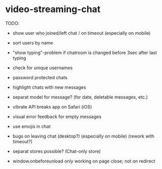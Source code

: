 # video-streaming-chat

TODO:
- show user who joined/left chat / on timeout (especially on mobile)
- sort users by name
- "show typing"-problem if chatroom is changed before 3sec after last typing
- check for unique usernames
- password protected chats
- highlight chats with new messages
- separat model for message? (for date, deletable messages, etc.)
- vibrate API breaks app on Safari (iOS)
- visual error feedback for empty messages
- use emojis in chat
- bugs on leaving chat (desktop?) (especially on mobile) (rework with timeout?)

- separat stores possible? (Chat-only store)

- window.onbeforeunload only working on page close; not on redirect
